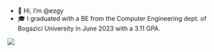 - 👋 Hi, I’m @ezgy
- 🎓 I graduated with a BE from the Computer Engineering dept. of Bogazici University in June 2023 with a 3.11 GPA.



<picture>
    <source media="(prefers-color-scheme: dark)" srcset="https://github-readme-streak-stats.herokuapp.com?user=ezgy&theme=modern-lilac2" />
    <img src="https://github-readme-streak-stats.herokuapp.com?user=ezgy&theme=tokyonight_duo&hide_border=true" />
</picture>


<!---
ezgy/ezgy is a ✨ special ✨ repository because its `README.md` (this file) appears on your GitHub profile.
You can click the Preview link to take a look at your changes.
--->
